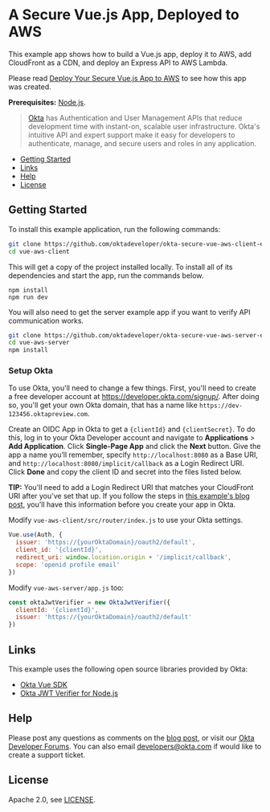 # A Secure Vue.js App, Deployed to AWS
 
This example app shows how to build a Vue.js app, deploy it to AWS, add CloudFront as a CDN, and deploy an Express API to AWS Lambda.

Please read [Deploy Your Secure Vue.js App to AWS](https://developer.okta.com/blog/2018/07/03/deploy-vue-app-aws) to see how this app was created.

**Prerequisites:** [Node.js](https://nodejs.org/).

> [Okta](https://developer.okta.com/) has Authentication and User Management APIs that reduce development time with instant-on, scalable user infrastructure. Okta's intuitive API and expert support make it easy for developers to authenticate, manage, and secure users and roles in any application.

* [Getting Started](#getting-started)
* [Links](#links)
* [Help](#help)
* [License](#license)

## Getting Started

To install this example application, run the following commands:

```bash
git clone https://github.com/oktadeveloper/okta-secure-vue-aws-client-example.git vue-aws-client
cd vue-aws-client
```

This will get a copy of the project installed locally. To install all of its dependencies and start the app, run the commands below.

```
npm install
npm run dev
```

You will also need to get the server example app if you want to verify API communication works.

```bash
git clone https://github.com/oktadeveloper/okta-secure-vue-aws-server-example.git vue-aws-server
cd vue-aws-server
npm install
```

### Setup Okta

To use Okta, you'll need to change a few things. First, you'll need to create a free developer account at <https://developer.okta.com/signup/>. After doing so, you'll get your own Okta domain, that has a name like `https://dev-123456.oktapreview.com`.

Create an OIDC App in Okta to get a `{clientId}` and `{clientSecret}`. To do this, log in to your Okta Developer account and navigate to **Applications** > **Add Application**. Click **Single-Page App** and click the **Next** button. Give the app a name you’ll remember, specify `http://localhost:8080` as a Base URI, and `http://localhost:8080/implicit/callback` as a Login Redirect URI. Click **Done** and copy the client ID and secret into the files listed below.

**TIP:** You'll need to add a Login Redirect URI that matches your CloudFront URI after you've set that up. If you follow the steps in [this example's blog post](https://developer.okta.com/blog/2018/07/03/deploy-vue-app-aws), you'll have this information before you create your app in Okta.

Modify `vue-aws-client/src/router/index.js` to use your Okta settings.

```js
Vue.use(Auth, {
  issuer: 'https://{yourOktaDomain}/oauth2/default',
  client_id: '{clientId}',
  redirect_uri: window.location.origin + '/implicit/callback',
  scope: 'openid profile email'
})
```

Modify `vue-aws-server/app.js` too:

```js
const oktaJwtVerifier = new OktaJwtVerifier({
  clientId: '{clientId}',
  issuer: 'https://{yourOktaDomain}/oauth2/default'
})
```

## Links

This example uses the following open source libraries provided by Okta:

* [Okta Vue SDK](https://github.com/okta/okta-oidc-js/tree/master/packages/okta-vue)
* [Okta JWT Verifier for Node.js](https://github.com/okta/okta-oidc-js/tree/master/packages/jwt-verifier)

## Help

Please post any questions as comments on the [blog post](https://developer.okta.com/blog/2018/07/03/deploy-vue-app-aws), or visit our [Okta Developer Forums](https://devforum.okta.com/). You can also email developers@okta.com if would like to create a support ticket.

## License

Apache 2.0, see [LICENSE](LICENSE).
